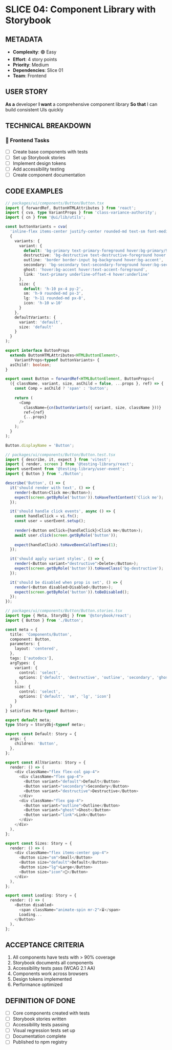 # SLICE 04: Component Library with Storybook

## METADATA
- **Complexity**: 🟢 Easy
- **Effort**: 4 story points
- **Priority**: Medium
- **Dependencies**: Slice 01
- **Team**: Frontend

## USER STORY
**As a** developer
**I want** a comprehensive component library
**So that** I can build consistent UIs quickly

## TECHNICAL BREAKDOWN

### 🎨 Frontend Tasks
- [ ] Create base components with tests
- [ ] Set up Storybook stories
- [ ] Implement design tokens
- [ ] Add accessibility testing
- [ ] Create component documentation

## CODE EXAMPLES

```typescript
// packages/ui/components/Button/Button.tsx
import { forwardRef, ButtonHTMLAttributes } from 'react';
import { cva, type VariantProps } from 'class-variance-authority';
import { cn } from '@ui/lib/utils';

const buttonVariants = cva(
  'inline-flex items-center justify-center rounded-md text-sm font-medium transition-colors focus-visible:outline-none focus-visible:ring-2 disabled:pointer-events-none disabled:opacity-50',
  {
    variants: {
      variant: {
        default: 'bg-primary text-primary-foreground hover:bg-primary/90',
        destructive: 'bg-destructive text-destructive-foreground hover:bg-destructive/90',
        outline: 'border border-input bg-background hover:bg-accent',
        secondary: 'bg-secondary text-secondary-foreground hover:bg-secondary/80',
        ghost: 'hover:bg-accent hover:text-accent-foreground',
        link: 'text-primary underline-offset-4 hover:underline'
      },
      size: {
        default: 'h-10 px-4 py-2',
        sm: 'h-9 rounded-md px-3',
        lg: 'h-11 rounded-md px-8',
        icon: 'h-10 w-10'
      }
    },
    defaultVariants: {
      variant: 'default',
      size: 'default'
    }
  }
);

export interface ButtonProps 
  extends ButtonHTMLAttributes<HTMLButtonElement>,
    VariantProps<typeof buttonVariants> {
  asChild?: boolean;
}

export const Button = forwardRef<HTMLButtonElement, ButtonProps>(
  ({ className, variant, size, asChild = false, ...props }, ref) => {
    const Comp = asChild ? 'span' : 'button';
    
    return (
      <Comp
        className={cn(buttonVariants({ variant, size, className }))}
        ref={ref}
        {...props}
      />
    );
  }
);

Button.displayName = 'Button';
```

```typescript
// packages/ui/components/Button/Button.test.tsx
import { describe, it, expect } from 'vitest';
import { render, screen } from '@testing-library/react';
import userEvent from '@testing-library/user-event';
import { Button } from './Button';

describe('Button', () => {
  it('should render with text', () => {
    render(<Button>Click me</Button>);
    expect(screen.getByRole('button')).toHaveTextContent('Click me');
  });

  it('should handle click events', async () => {
    const handleClick = vi.fn();
    const user = userEvent.setup();
    
    render(<Button onClick={handleClick}>Click me</Button>);
    await user.click(screen.getByRole('button'));
    
    expect(handleClick).toHaveBeenCalledTimes(1);
  });

  it('should apply variant styles', () => {
    render(<Button variant="destructive">Delete</Button>);
    expect(screen.getByRole('button')).toHaveClass('bg-destructive');
  });

  it('should be disabled when prop is set', () => {
    render(<Button disabled>Disabled</Button>);
    expect(screen.getByRole('button')).toBeDisabled();
  });
});
```

```typescript
// packages/ui/components/Button/Button.stories.tsx
import type { Meta, StoryObj } from '@storybook/react';
import { Button } from './Button';

const meta = {
  title: 'Components/Button',
  component: Button,
  parameters: {
    layout: 'centered',
  },
  tags: ['autodocs'],
  argTypes: {
    variant: {
      control: 'select',
      options: ['default', 'destructive', 'outline', 'secondary', 'ghost', 'link']
    },
    size: {
      control: 'select',
      options: ['default', 'sm', 'lg', 'icon']
    }
  }
} satisfies Meta<typeof Button>;

export default meta;
type Story = StoryObj<typeof meta>;

export const Default: Story = {
  args: {
    children: 'Button',
  },
};

export const AllVariants: Story = {
  render: () => (
    <div className="flex flex-col gap-4">
      <div className="flex gap-4">
        <Button variant="default">Default</Button>
        <Button variant="secondary">Secondary</Button>
        <Button variant="destructive">Destructive</Button>
      </div>
      <div className="flex gap-4">
        <Button variant="outline">Outline</Button>
        <Button variant="ghost">Ghost</Button>
        <Button variant="link">Link</Button>
      </div>
    </div>
  ),
};

export const Sizes: Story = {
  render: () => (
    <div className="flex items-center gap-4">
      <Button size="sm">Small</Button>
      <Button size="default">Default</Button>
      <Button size="lg">Large</Button>
      <Button size="icon">🚀</Button>
    </div>
  ),
};

export const Loading: Story = {
  render: () => (
    <Button disabled>
      <span className="animate-spin mr-2">⏳</span>
      Loading...
    </Button>
  ),
};
```

## ACCEPTANCE CRITERIA
1. All components have tests with > 90% coverage
2. Storybook documents all components
3. Accessibility tests pass (WCAG 2.1 AA)
4. Components work across browsers
5. Design tokens implemented
6. Performance optimized

## DEFINITION OF DONE
- [ ] Core components created with tests
- [ ] Storybook stories written
- [ ] Accessibility tests passing
- [ ] Visual regression tests set up
- [ ] Documentation complete
- [ ] Published to npm registry